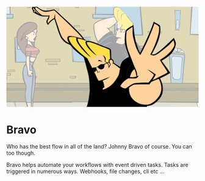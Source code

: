 ![Bravo](bravo.jpg "Bravo")

# Bravo

Who has the best flow in all of the land? Johnny Bravo of course. You can too though.

Bravo helps automate your workflows with event driven tasks. Tasks are triggered in numerous ways. Webhooks, file changes, cli etc ...
